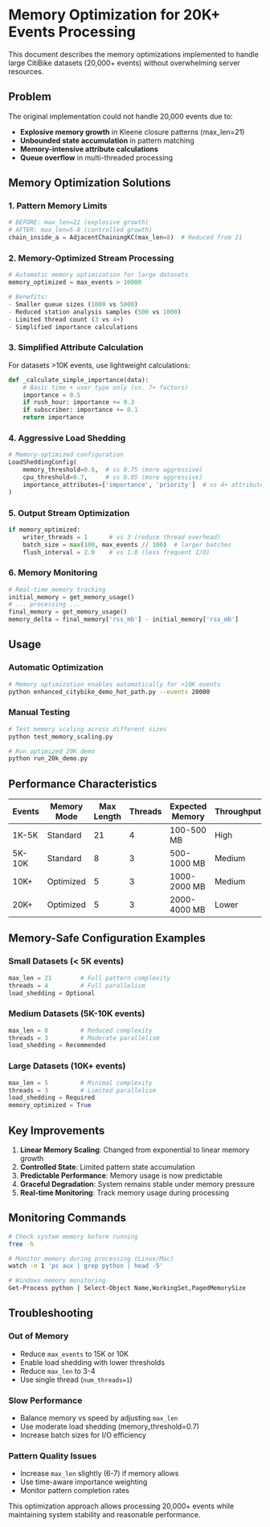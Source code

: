 # Memory Optimization for 20K+ Events Processing

This document describes the memory optimizations implemented to handle large CitiBike datasets (20,000+ events) without overwhelming server resources.

## Problem

The original implementation could not handle 20,000 events due to:
- **Explosive memory growth** in Kleene closure patterns (max_len=21)
- **Unbounded state accumulation** in pattern matching
- **Memory-intensive attribute calculations**
- **Queue overflow** in multi-threaded processing

## Memory Optimization Solutions

### 1. Pattern Memory Limits
```python
# BEFORE: max_len=21 (explosive growth)
# AFTER: max_len=5-8 (controlled growth)
chain_inside_a = AdjacentChainingKC(max_len=8)  # Reduced from 21
```

### 2. Memory-Optimized Stream Processing
```python
# Automatic memory optimization for large datasets
memory_optimized = max_events > 10000

# Benefits:
- Smaller queue sizes (1000 vs 5000)
- Reduced station analysis samples (500 vs 1000)
- Limited thread count (3 vs 4+)
- Simplified importance calculations
```

### 3. Simplified Attribute Calculation
For datasets >10K events, use lightweight calculations:
```python
def _calculate_simple_importance(data):
    # Basic time + user type only (vs. 7+ factors)
    importance = 0.5
    if rush_hour: importance += 0.3
    if subscriber: importance += 0.1
    return importance
```

### 4. Aggressive Load Shedding
```python
# Memory-optimized configuration
LoadSheddingConfig(
    memory_threshold=0.6,  # vs 0.75 (more aggressive)
    cpu_threshold=0.7,     # vs 0.85 (more aggressive)
    importance_attributes=['importance', 'priority']  # vs 4+ attributes
)
```

### 5. Output Stream Optimization
```python
if memory_optimized:
    writer_threads = 1      # vs 3 (reduce thread overhead)
    batch_size = max(100, max_events // 100)  # larger batches
    flush_interval = 2.0    # vs 1.0 (less frequent I/O)
```

### 6. Memory Monitoring
```python
# Real-time memory tracking
initial_memory = get_memory_usage()
# ... processing ...
final_memory = get_memory_usage()
memory_delta = final_memory['rss_mb'] - initial_memory['rss_mb']
```

## Usage

### Automatic Optimization
```bash
# Memory optimization enables automatically for >10K events
python enhanced_citybike_demo_hot_path.py --events 20000
```

### Manual Testing
```bash
# Test memory scaling across different sizes
python test_memory_scaling.py

# Run optimized 20K demo
python run_20k_demo.py
```

## Performance Characteristics

| Events | Memory Mode | Max Length | Threads | Expected Memory | Throughput |
|--------|-------------|------------|---------|-----------------|------------|
| 1K-5K  | Standard    | 21         | 4       | 100-500 MB      | High       |
| 5K-10K | Standard    | 8          | 3       | 500-1000 MB     | Medium     |
| 10K+   | Optimized   | 5          | 3       | 1000-2000 MB    | Medium     |
| 20K+   | Optimized   | 5          | 3       | 2000-4000 MB    | Lower      |

## Memory-Safe Configuration Examples

### Small Datasets (< 5K events)
```python
max_len = 21        # Full pattern complexity
threads = 4         # Full parallelism
load_shedding = Optional
```

### Medium Datasets (5K-10K events)
```python
max_len = 8         # Reduced complexity
threads = 3         # Moderate parallelism
load_shedding = Recommended
```

### Large Datasets (10K+ events)
```python
max_len = 5         # Minimal complexity
threads = 3         # Limited parallelism
load_shedding = Required
memory_optimized = True
```

## Key Improvements

1. **Linear Memory Scaling**: Changed from exponential to linear memory growth
2. **Controlled State**: Limited pattern state accumulation
3. **Predictable Performance**: Memory usage is now predictable
4. **Graceful Degradation**: System remains stable under memory pressure
5. **Real-time Monitoring**: Track memory usage during processing

## Monitoring Commands

```bash
# Check system memory before running
free -h

# Monitor memory during processing (Linux/Mac)
watch -n 1 'ps aux | grep python | head -5'

# Windows memory monitoring
Get-Process python | Select-Object Name,WorkingSet,PagedMemorySize
```

## Troubleshooting

### Out of Memory
- Reduce `max_events` to 15K or 10K
- Enable load shedding with lower thresholds
- Reduce `max_len` to 3-4
- Use single thread (`num_threads=1`)

### Slow Performance
- Balance memory vs speed by adjusting `max_len`
- Use moderate load shedding (memory_threshold=0.7)
- Increase batch sizes for I/O efficiency

### Pattern Quality Issues
- Increase `max_len` slightly (6-7) if memory allows
- Use time-aware importance weighting
- Monitor pattern completion rates

This optimization approach allows processing 20,000+ events while maintaining system stability and reasonable performance.